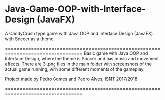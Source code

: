# Java-Game-OOP-with-Interface-Design (JavaFX)
A CandyCrush type game with Java OOP and Interface Design (JavaFX) with Soccer as a theme.

=================================================================================
Basic game with Java OOP and Interface Design, where the theme is Soccer and has music and movement effects.
There are 3 .png files in the main folder with screenshots of the actual game running, with some different moments of the gameplay.

Project made by Pedro Gomes and Pedro Alves, ISMT 2017/2018

=================================================================================
